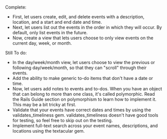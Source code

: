 Complete:
- First, let users create, edit, and delete events with a description, location, and a start and end date and time.
- Next, let users list out the events in the order in which they will occur. By default, only list events in the future.
- Now, create a view that lets users choose to only view events on the current day, week, or month.

Still To do:
- In the day/week/month view, let users choose to view the previous or following day/week/month, so that they can "scroll" through their events.
- Add the ability to make generic to-do items that don't have a date or time.
- Now, let users add notes to events and to-dos. When you have an object that can belong to more than one class, it's called polymorphic. Read the Rails Guide section on polymorphism to learn how to implement it. This may be a bit tricky at first.
- Validate that your events have correct dates and times by using the validates_timeliness gem. validates_timeliness doesn't have good tools for testing, so feel free to skip out on the testing.
- Implement full-text search across your event names, descriptions, and locations using the textacular gem.
